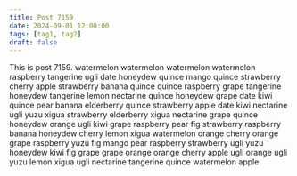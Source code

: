 ```yaml
---
title: Post 7159
date: 2024-09-01 12:00:00
tags: [tag1, tag2]
draft: false
---
```

This is post 7159.
watermelon
watermelon
watermelon
watermelon
raspberry
tangerine
ugli
date
honeydew
quince
mango
quince
strawberry
cherry
apple
strawberry
banana
quince
quince
raspberry
grape
tangerine
honeydew
tangerine
lemon
nectarine
quince
honeydew
grape
date
kiwi
quince
pear
banana
elderberry
quince
strawberry
apple
date
kiwi
nectarine
ugli
yuzu
xigua
strawberry
elderberry
xigua
nectarine
grape
quince
honeydew
orange
ugli
kiwi
grape
raspberry
pear
fig
strawberry
raspberry
banana
honeydew
cherry
lemon
xigua
watermelon
orange
cherry
orange
grape
raspberry
yuzu
fig
mango
pear
raspberry
strawberry
ugli
yuzu
honeydew
kiwi
fig
grape
grape
orange
orange
cherry
apple
ugli
orange
ugli
yuzu
lemon
xigua
ugli
nectarine
tangerine
quince
watermelon
apple
